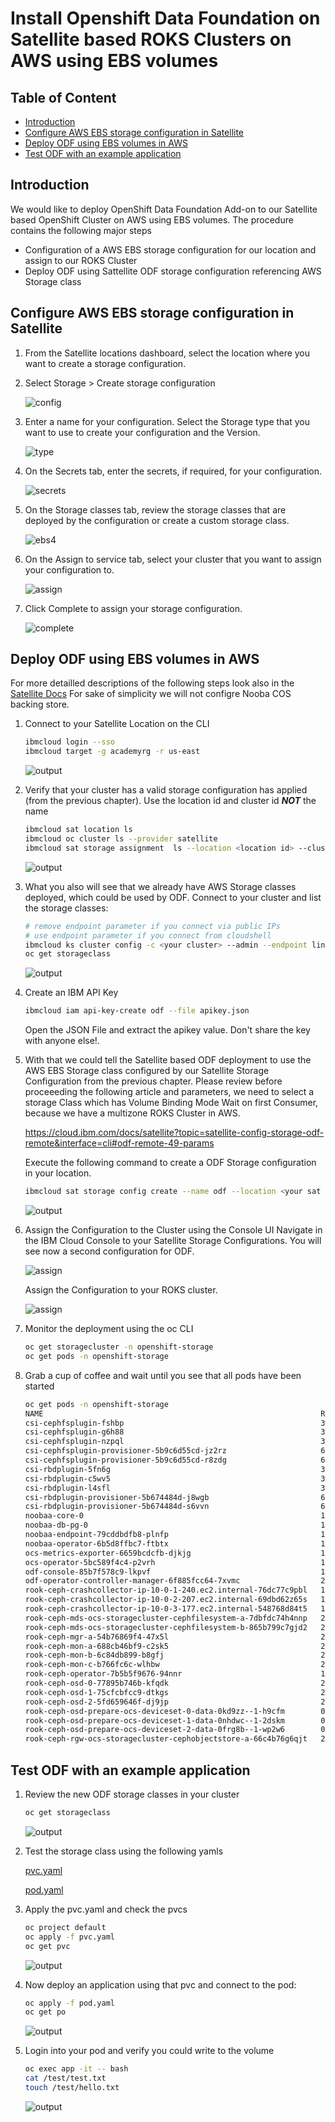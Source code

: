 # Install Openshift Data Foundation on Satellite based ROKS Clusters on AWS using EBS volumes

## Table of Content

* [Introduction](#introduction)
* [Configure AWS EBS storage configuration in Satellite](#configure-aws-ebs-storage-configuration-in-satellite)
* [Deploy ODF using EBS volumes in AWS](#deploy-odf-using-ebs-volumes-in-aws)
* [Test ODF with an example application](#test-odf-with-an-example-application)

## Introduction

We would like to deploy OpenShift Data Foundation Add-on to our Satellite based OpenShift Cluster on AWS using EBS volumes. The procedure contains the following major steps

* Configuration of a AWS EBS storage configuration for our location and assign to our ROKS Cluster
* Deploy ODF using Sattellite ODF storage configuration referencing AWS Storage class

## Configure AWS EBS storage configuration in Satellite

1. From the Satellite locations dashboard, select the location where you want to create a storage configuration.

2. Select Storage > Create storage configuration

    ![config](images/ebs1.png)

3. Enter a name for your configuration. Select the Storage type that you want to use to create your configuration and the Version.

    ![type](images/ebs2.png)  

4. On the Secrets tab, enter the secrets, if required, for your configuration.

    ![secrets](images/ebs3.png)  

5. On the Storage classes tab, review the storage classes that are deployed by the configuration or create a custom storage class.

    ![ebs4](images/ebs4.png)

6. On the Assign to service tab, select your cluster that you want to assign your configuration to.

    ![assign](images/ebs5.png)

7. Click Complete to assign your storage configuration.

    ![complete](images/ebs6.png)

## Deploy ODF using EBS volumes in AWS

For more detailled descriptions of the following steps look also in the [Satellite Docs](https://cloud.ibm.com/docs/satellite?topic=satellite-config-storage-odf-remote&interface=cli)
For sake of simplicity we will not configre Nooba COS backing store.

1. Connect to your Satellite Location on the CLI

    ```sh
    ibmcloud login --sso
    ibmcloud target -g academyrg -r us-east
    ```

    ![output](images/ibm-cloud-rg.png)

1. Verify that your cluster has a valid storage configuration has applied (from the previous chapter). Use the location id and cluster id ***NOT*** the name

    ```sh
    ibmcloud sat location ls
    ibmcloud oc cluster ls --provider satellite
    ibmcloud sat storage assignment  ls --location <location id> --cluster <cluster id>
    ```

    ![output](images/odf1.png)

1. What you also will see that we already have AWS Storage classes deployed, which could be used by ODF. Connect to your cluster and list the storage classes:

    ```sh
    # remove endpoint parameter if you connect via public IPs
    # use endpoint parameter if you connect from cloudshell
    ibmcloud ks cluster config -c <your cluster> --admin --endpoint link
    oc get storageclass
    ```

    ![output](images/odf2.png)  

1. Create an IBM API Key

    ```sh
    ibmcloud iam api-key-create odf --file apikey.json
    ```

    Open the JSON File and extract the apikey value. Don't share the key with anyone else!.

1. With that we could tell the Satellite based ODF deployment to use the AWS EBS Storage class configured by our Satellite Storage Configuration from the previous chapter. Please review before proceeeding the following article and parameters, we need to select a storage Class which has Volume Binding Mode Wait on first Consumer, because we have a multizone ROKS Cluster in AWS.

    <https://cloud.ibm.com/docs/satellite?topic=satellite-config-storage-odf-remote&interface=cli#odf-remote-49-params>

    Execute the following command to create a ODF Storage configuration in your location.

    ```sh
    ibmcloud sat storage config create --name odf --location <your sat location id> --template-name odf-remote --template-version 4.9 -p "osd-storage-class=sat-aws-block-gold-metro" -p "osd-size=100Gi" -p "num-of-osd=1" -p "iam-api-key=<Your API Key>"
    ```

    ![output](images/odf3.png)

1. Assign the Configuration to the Cluster using the Console UI
Navigate in the IBM Cloud Console to your Satellite Storage Configurations. You will see now a second configuration for ODF.

    ![assign](images/odf4.png)

    Assign the Configuration to your ROKS cluster.

    ![assign](images/odf5.png)

1. Monitor the deployment using the oc CLI

    ```sh
    oc get storagecluster -n openshift-storage
    oc get pods -n openshift-storage
    ```

1. Grab a cup of coffee and wait until you see that all pods have been started

    ```sh
    oc get pods -n openshift-storage
    NAME                                                              READY   STATUS      RESTARTS   AGE
    csi-cephfsplugin-fshbp                                            3/3     Running     0          8m3s
    csi-cephfsplugin-g6h88                                            3/3     Running     0          8m3s
    csi-cephfsplugin-nzpql                                            3/3     Running     0          8m3s
    csi-cephfsplugin-provisioner-5b9c6d55cd-jz2rz                     6/6     Running     0          8m2s
    csi-cephfsplugin-provisioner-5b9c6d55cd-r8zdg                     6/6     Running     0          8m2s
    csi-rbdplugin-5fn6g                                               3/3     Running     0          8m4s
    csi-rbdplugin-c5wv5                                               3/3     Running     0          8m4s
    csi-rbdplugin-l4sfl                                               3/3     Running     0          8m4s
    csi-rbdplugin-provisioner-5b674484d-j8wgb                         6/6     Running     0          8m4s
    csi-rbdplugin-provisioner-5b674484d-s6vvn                         6/6     Running     0          8m4s
    noobaa-core-0                                                     1/1     Running     0          2m13s
    noobaa-db-pg-0                                                    1/1     Running     0          2m13s
    noobaa-endpoint-79cddbdfb8-plnfp                                  1/1     Running     0          57s
    noobaa-operator-6b5d8ffbc7-ftbtx                                  1/1     Running     0          8m49s
    ocs-metrics-exporter-6659bcdcfb-djkjg                             1/1     Running     0          8m39s
    ocs-operator-5bc589f4c4-p2vrh                                     1/1     Running     0          8m40s
    odf-console-85b7f578c9-lkpvf                                      1/1     Running     0          8m39s
    odf-operator-controller-manager-6f885fcc64-7xvmc                  2/2     Running     0          8m39s
    rook-ceph-crashcollector-ip-10-0-1-240.ec2.internal-76dc77c9pbl   1/1     Running     0          3m32s
    rook-ceph-crashcollector-ip-10-0-2-207.ec2.internal-69dbd62z65s   1/1     Running     0          3m33s
    rook-ceph-crashcollector-ip-10-0-3-177.ec2.internal-548768d84t5   1/1     Running     0          3m40s
    rook-ceph-mds-ocs-storagecluster-cephfilesystem-a-7dbfdc74h4nnp   2/2     Running     0          2m53s
    rook-ceph-mds-ocs-storagecluster-cephfilesystem-b-865b799c7gjd2   2/2     Running     0          2m52s
    rook-ceph-mgr-a-54b76869f4-47x5l                                  2/2     Running     0          3m40s
    rook-ceph-mon-a-688cb46bf9-c2sk5                                  2/2     Running     0          6m52s
    rook-ceph-mon-b-6c84db899-b8gfj                                   2/2     Running     0          4m18s
    rook-ceph-mon-c-b766fc6c-wlhbw                                    2/2     Running     0          4m1s
    rook-ceph-operator-7b5b5f9676-94nnr                               1/1     Running     0          8m39s
    rook-ceph-osd-0-77895b746b-kfqdk                                  2/2     Running     0          3m23s
    rook-ceph-osd-1-75cfcbfcc9-dtkgs                                  2/2     Running     0          3m23s
    rook-ceph-osd-2-5fd659646f-dj9jp                                  2/2     Running     0          3m15s
    rook-ceph-osd-prepare-ocs-deviceset-0-data-0kd9zz--1-h9cfm        0/1     Completed   0          3m37s
    rook-ceph-osd-prepare-ocs-deviceset-1-data-0nhdwc--1-2dskm        0/1     Completed   0          3m37s
    rook-ceph-osd-prepare-ocs-deviceset-2-data-0frg8b--1-wp2w6        0/1     Completed   0          3m36s
    rook-ceph-rgw-ocs-storagecluster-cephobjectstore-a-66c4b76g6qjt   2/2     Running     0          2m51s
    ```

## Test ODF with an example application

1. Review the new ODF storage classes in your cluster

    ```sh
    oc get storageclass
    ````

    ![output](images/odf6.png)

1. Test the storage class using the following yamls

    [pvc.yaml](pvc.yaml)

    [pod.yaml](pod.yaml)

1. Apply the pvc.yaml and check the pvcs

    ```sh
    oc project default
    oc apply -f pvc.yaml
    oc get pvc
    ```

    ![output](images/odf7.png)  

1. Now deploy an application using that pvc and connect to the pod:

    ```sh
    oc apply -f pod.yaml
    oc get po
    ````

    ![output](images/odf8.png)

1. Login into your pod and verify you could write to the volume

    ```sh
    oc exec app -it -- bash
    cat /test/test.txt
    touch /test/hello.txt
    ```

    ![output](images/odf9.png)
